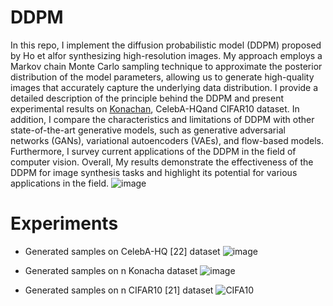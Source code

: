 # DDPM
In this repo, I implement the diffusion probabilistic model (DDPM) proposed by Ho et alfor synthesizing high-resolution images. 
My approach employs a Markov chain Monte Carlo sampling technique to approximate the posterior distribution of the model parameters, 
allowing us to generate high-quality images that accurately capture the underlying data distribution. 
I provide a detailed description of the principle behind the DDPM and present experimental results on [Konachan]([url](https://aistudio.baidu.com/aistudio/datasetdetail/110820)), CelebA-HQand CIFAR10 dataset. In addition, I compare the characteristics and limitations of DDPM with other state-of-the-art generative models, such as generative adversarial networks (GANs), variational autoencoders (VAEs), and flow-based models. Furthermore, I survey current applications of the DDPM in the field of computer vision. Overall, My results demonstrate the effectiveness of the DDPM for image synthesis tasks and highlight its potential for various applications in the field.
![image](https://user-images.githubusercontent.com/60593268/208427647-da7a5390-9314-470f-87db-5591a532c863.png)



# Experiments
- Generated samples on CelebA-HQ [22] dataset
![image](https://user-images.githubusercontent.com/60593268/208427528-4981c0af-206d-410e-b8cd-93d9db0689ca.png)

- Generated samples on n Konacha dataset
![image](https://user-images.githubusercontent.com/60593268/208427774-2622a286-ef3d-4522-9d58-ac8121eedb3e.png)

- Generated samples on n CIFAR10 [21] dataset
![CIFA10](https://user-images.githubusercontent.com/60593268/208427865-0be6565b-f649-46c2-b9a6-5d5265230fd9.png)


